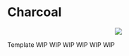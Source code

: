 # Charcoal
<p align="center">
  <img src="https://cdn.discordapp.com/attachments/1030104448606941337/1148367345937547384/image.png">
</p>
Template WIP WIP WIP WIP WIP WIP